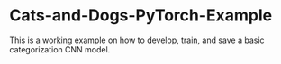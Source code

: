 # Cats-and-Dogs-PyTorch-Example
This is a working example on how to develop, train, and save a basic categorization CNN model.
